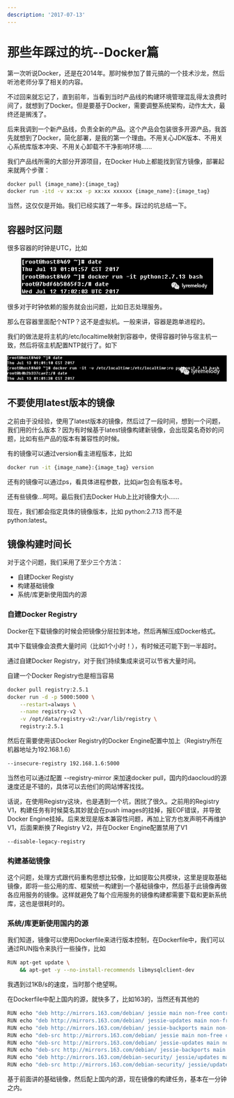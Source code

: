 ```yaml
---
description: '2017-07-13'
---
```


# 那些年踩过的坑--Docker篇

第一次听说Docker，还是在2014年。那时候参加了普元搞的一个技术沙龙，然后听池老师分享了相关的内容。

不过回来就忘记了，直到前年，当看到当时产品线的构建环境管理混乱得太浪费时间了，就想到了Docker。但是要基于Docker，需要调整系统架构，动作太大，最终还是搁浅了。

后来我调到一个新产品线，负责全新的产品。这个产品会包装很多开源产品，我首先就想到了Docker，简化部署，是我的第一个理由。不用关心JDK版本、不用关心系统库版本冲突、不用关心卸载不干净影响环境......

我们产品线所需的大部分开源项目，在Docker Hub上都能找到官方镜像，部署起来就两个步骤：

```bash
docker pull {image_name}:{image_tag}
docker run -itd -v xx:xx -p xx:xx xxxxxx {image_name}:{image_tag}
```

当然，这仅仅是开始。我们已经实践了一年多。踩过的坑总结一下。

## 容器时区问题

很多容器的时钟是UTC，比如

<div align=center><img src="./images/docker-practice-20170713-01.png"></div>

很多对于时钟依赖的服务就会出问题，比如日志处理服务。

那么在容器里面配个NTP？这不是虚拟机。一般来讲，容器是跑单进程的。

我们的做法是将主机的/etc/localtime映射到容器中，使得容器时钟与宿主机一致，然后将宿主机配置NTP就行了。如下

<div align=center><img src="./images/docker-practice-20170713-02.png"></div>

## 不要使用latest版本的镜像

之前由于没经验，使用了latest版本的镜像，然后过了一段时间，想到一个问题，我们用的什么版本？因为有时候基于latest镜像构建新镜像，会出现莫名奇妙的问题，比如有些产品的版本有兼容性的时候。

有的镜像可以通过version看主进程版本，比如

```bash
docker run -it {image_name}:{image_tag} version
```

还有的镜像可以通过ps，看具体进程参数，比如jar包会有版本号。

还有些镜像...呵呵。最后我们去Docker Hub上比对镜像大小......

现在，我们都会指定具体的镜像版本，比如 python:2.7.13 而不是 python:latest。

## 镜像构建时间长

对于这个问题，我们采用了至少三个方法：

* 自建Docker Registy
* 构建基础镜像
* 系统/库更新使用国内的源

### **自建Docker Registry**

Docker在下载镜像的时候会把镜像分层拉到本地，然后再解压成Docker格式。

其中下载镜像会浪费大量时间（比如1个小时！），有时候还可能下到一半超时。

通过自建Docker Registry，对于我们持续集成来说可以节省大量时间。

自建一个Docker Registry也是相当容易

```bash
docker pull registry:2.5.1
docker run -d -p 5000:5000 \
    --restart=always \
    --name registry-v2 \
    -v /opt/data/registry-v2:/var/lib/registry \
    registry:2.5.1
```

然后在需要使用该Docker Registry的Docker Engine配置中加上（Registry所在机器地址为192.168.1.6）

```bash
--insecure-registry 192.168.1.6:5000
```

当然也可以通过配置 --registry-mirror 来加速docker pull，国内的daocloud的源速度还是不错的，具体可以去他们的网站博客找找。

话说，在使用Registry这块，也是遇到一个坑，困扰了很久。之前用的Registry V1，构建任务有时候莫名其妙就会在push images的挂掉，报EOF错误，并导致Docker Engine挂掉。后来发现是版本兼容性问题，再加上官方也发声明不再维护V1，后面果断换了Registry V2，并在Docker Engine配置禁用了V1

```bash
--disable-legacy-registry
```

### **构建基础镜像**

这个问题，处理方式跟代码重构思想比较像，比如提取公共模块，这里是提取基础镜像，即将一些公用的库、框架统一构建到一个基础镜像中，然后基于此镜像再做各应用服务的镜像。这样就避免了每个应用服务的镜像构建都需要下载和更新系统库，这也是很耗时的。

### **系统/库更新使用国内的源**

我们知道，镜像可以使用Dockerfile来进行版本控制，在Dockerfile中，我们可以通过RUN指令来执行一些操作，比如

```bash
RUN apt-get update \
    && apt-get -y --no-install-recommends libmysqlclient-dev
```

我遇到过1KB/s的速度，当时那个绝望啊。

在Dockerfile中配上国内的源，就快多了，比如163的，当然还有其他的

```bash
RUN echo "deb http://mirrors.163.com/debian/ jessie main non-free contrib" >> /etc/apt/sources.list
RUN echo "deb http://mirrors.163.com/debian/ jessie-updates main non-free contrib" >> /etc/apt/sources.list
RUN echo "deb http://mirrors.163.com/debian/ jessie-backports main non-free contrib" >> /etc/apt/sources.list
RUN echo "deb-src http://mirrors.163.com/debian/ jessie main non-free contrib" >> /etc/apt/sources.list
RUN echo "deb-src http://mirrors.163.com/debian/ jessie-updates main non-free contrib" >> /etc/apt/sources.list
RUN echo "deb-src http://mirrors.163.com/debian/ jessie-backports main non-free contrib" >> /etc/apt/sources.list
RUN echo "deb http://mirrors.163.com/debian-security/ jessie/updates main non-free contrib" >> /etc/apt/sources.list
RUN echo "deb-src http://mirrors.163.com/debian-security/ jessie/updates main non-free contrib" >> /etc/apt/sources.list
```

基于前面讲的基础镜像，然后配上国内的源，现在镜像的构建任务，基本在一分钟之内。
